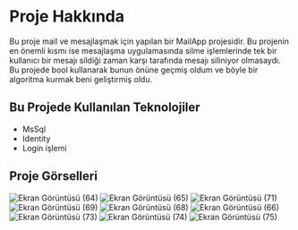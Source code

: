 # Proje Hakkında 
Bu proje mail ve mesajlaşmak için yapılan bir MailApp projesidir. Bu projenin en önemli kısmı ise mesajlaşma uygulamasında silme işlemlerinde tek bir kullanıcı bir mesajı sildiği zaman karşı tarafında mesajı siliniyor olmasaydı. Bu projede bool kullanarak bunun önüne geçmiş oldum ve böyle bir algoritma kurmak beni geliştirmiş oldu. 
## Bu Projede Kullanılan Teknolojiler  
- MsSql
- Identity
- Login işlemi
## Proje Görselleri 
![Ekran Görüntüsü (64)](https://github.com/MBatuhanZanlier/Mail_App/assets/158502460/11782ebe-af1b-4539-92a5-554df4cc1a40)
![Ekran Görüntüsü (65)](https://github.com/MBatuhanZanlier/Mail_App/assets/158502460/e84410d2-e912-4bb0-b504-f16db96675a1)
![Ekran Görüntüsü (71)](https://github.com/MBatuhanZanlier/Mail_App/assets/158502460/41e38f5c-141e-47d1-8784-4bf25865c19d)
![Ekran Görüntüsü (69)](https://github.com/MBatuhanZanlier/Mail_App/assets/158502460/326b860d-0a62-4c6a-8db3-521745a33d80)
![Ekran Görüntüsü (68)](https://github.com/MBatuhanZanlier/Mail_App/assets/158502460/45a3e85e-bbee-4990-8907-95650789aabc)
![Ekran Görüntüsü (66)](https://github.com/MBatuhanZanlier/Mail_App/assets/158502460/ddea8b7e-c687-496f-afcb-136e704b85ab)
![Ekran Görüntüsü (73)](https://github.com/MBatuhanZanlier/Mail_App/assets/158502460/1038e14a-8aa4-4b97-8d8a-e419c8f3ee1c)
![Ekran Görüntüsü (74)](https://github.com/MBatuhanZanlier/Mail_App/assets/158502460/7f45447d-dd92-435b-bdfd-69591364e8b4)
![Ekran Görüntüsü (75)](https://github.com/MBatuhanZanlier/Mail_App/assets/158502460/43760633-c381-40e5-a2f1-34202bffc2cc)
